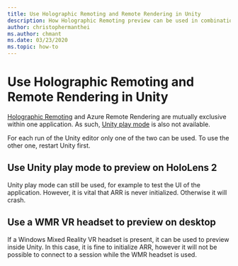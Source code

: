 ```yaml
---
title: Use Holographic Remoting and Remote Rendering in Unity
description: How Holographic Remoting preview can be used in combination with Azure Remote Rendering
author: christophermanthei
ms.author: chmant
ms.date: 03/23/2020
ms.topic: how-to
---
```


# Use Holographic Remoting and Remote Rendering in Unity

[Holographic Remoting](/windows/mixed-reality/holographic-remoting-player) and Azure Remote Rendering are mutually exclusive within one application. As such, [Unity play mode](/windows/mixed-reality/develop/unity/preview-and-debug-your-app) is also not available.

For each run of the Unity editor only one of the two can be used. To use the other one, restart Unity first.

## Use Unity play mode to preview on HoloLens 2

 Unity play mode can still be used, for example to test the UI of the application. However, it is vital that ARR is never initialized. Otherwise it will crash.

## Use a WMR VR headset to preview on desktop

If a Windows Mixed Reality VR headset is present, it can be used to preview inside Unity. In this case, it is fine to initialize ARR, however it will not be possible to connect to a session while the WMR headset is used.
